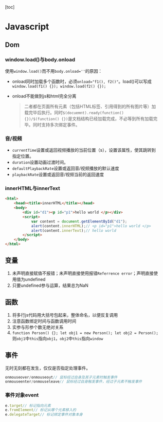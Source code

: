 [toc]
# Javascript
## Dom
### window.load()与body.onload
使用`window.load()`而不用`body.onload=''`的原因：
- onload同时加载多个函数时，必须`onload="f1(), f2()"`。load()可以写成`window.load(f1() {}); window.load(f2() {});`
- onload不能做到js和html完全分离
	
	> 二者都在页面所有元素（包括HTML标签、引用得到的所有图片等）加载完毕后执行。同时`$(docuemnt).ready(function() {})/$(function() {})`是文档结构已经加载完成，不必等到所有加载完毕。同时支持多次绑定事件。

### 音/视频
- `currentTime`设置或返回视频播放的当前位置（s），设置该属性，使其跳转到指定位置。
- `duration`设置动画过渡时间。
- `defaultPlaybackRate`设置或返回音/视频播放的默认速度
- `playbackRate`设置或返回音/视频当前的返回速度

### innerHTML与innerText

```html
<html>
	<head><title>innerHTML</title></head>
	<body>
		<div id="d1"><p id="p1">hello world </p></div>
		<script>
			var content = document.getElementById("d1");
			alert(content.innerHTML);// <p id="p1">hello world </p>
			alert(content.innerText);// hello world
		</script>
	</body>
</html>
```

## 变量
1. 未声明直接赋值不报错；未声明直接使用报错`Referrence error`；声明直接使用值为undefined
2. 只要undefined参与运算，结果总为NaN

## 函数
1. 将多行js代码用大括号包起来，整体命名，以便反复调用
2. 注意函数绑定时间与函数调用时间
3. 实参与形参个数无绝对关系
4. `function Person() {}; let obj1 = new Person(); let obj2 = Person();`则`obj1`中`this`指向`obj1`，`obj2`中`this`指向`window`


## 事件
无时无刻都在发生，仅仅是否指定处理事件。
```javascript
onmouseover/onmouseout// 鼠标经过自身及其子元素时触发事件
onmouseenter/onmouseleave// 鼠标经过自身触发事件，经过子元素不触发事件
```
### 事件对象event
```javascript
e.target// 标记指向元素
e.fromElement// 标记从哪个元素移入的
e.delegateTarget// 标记绑定事件对象本身
```

